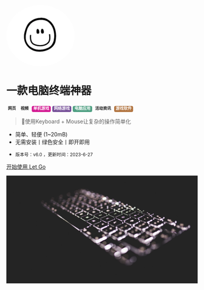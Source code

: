<!-- _coverpage.md -->

<img width="180px" style="border-radius: 50%" bor src="static/img/logo.png">

# 一款电脑终端神器

<div>
    <span class="badge badge-danger">网页</span>
    <span class="badge badge-warning">视频</span>
    <span class="badge" style="color: #ffffff;background-color: #d41e94;">单机游戏</span>
    <span class="badge" style="color: #ffffff;background-color: #78539a;">网络游戏</span>
    <span class="badge" style="color: #ffffff;background-color: #50a083;">电脑应用</span>
    <span class="badge badge-dark">活动资讯</span>
    <span class="badge" style="color: #ffffff;background-color: #b37744;">游戏软件</span>
</div>

<style>
    .badge{
        display: inline-block;
        padding: 0.25em 0.4em;
        font-size: 75%;
        font-weight: 700;
        line-height: 1;
        text-align: center;
        white-space: nowrap;
        vertical-align: baseline;
        border-radius: 0.25rem;
        transition: color .15s ease-in-out,background-color .15s ease-in-out,border-color .15s ease-in-out,box-shadow .15s ease-in-out;
    }
</style>


> 💪使用Keyboard + Mouse让复杂的操作简单化

- 简单、轻便 (1~20mB)
- 无需安装丨绿色安全丨即开即用

>>>>
- <small>版本号：v6.0 ，更新时间：2023-6-27</small>

[开始使用 Let Go](/README.md)

![](media/bg1.jpg)
